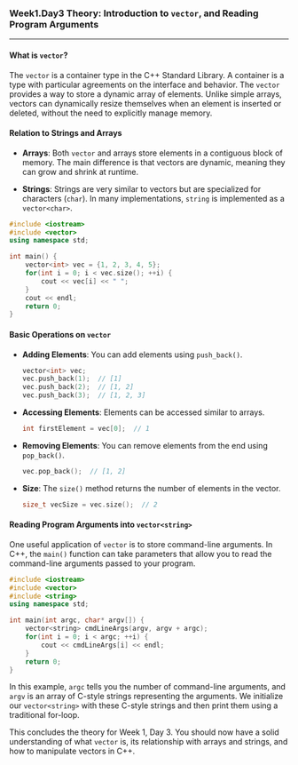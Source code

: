 ### Week1.Day3 Theory: Introduction to `vector`, and Reading Program Arguments

---

#### What is `vector`?

The `vector` is a container type in the C++ Standard Library. A container is a type with particular agreements on the interface and behavior. The `vector` provides a way to store a dynamic array of elements. Unlike simple arrays, vectors can dynamically resize themselves when an element is inserted or deleted, without the need to explicitly manage memory.

#### Relation to Strings and Arrays

- **Arrays**: Both `vector` and arrays store elements in a contiguous block of memory. The main difference is that vectors are dynamic, meaning they can grow and shrink at runtime.
  
- **Strings**: Strings are very similar to vectors but are specialized for characters (`char`). In many implementations, `string` is implemented as a `vector<char>`.

```cpp
#include <iostream>
#include <vector>
using namespace std;

int main() {
    vector<int> vec = {1, 2, 3, 4, 5};
    for(int i = 0; i < vec.size(); ++i) {
        cout << vec[i] << " ";
    }
    cout << endl;
    return 0;
}
```

#### Basic Operations on `vector`

- **Adding Elements**: You can add elements using `push_back()`.

  ```cpp
  vector<int> vec;
  vec.push_back(1);  // [1]
  vec.push_back(2);  // [1, 2]
  vec.push_back(3);  // [1, 2, 3]
  ```

- **Accessing Elements**: Elements can be accessed similar to arrays.

  ```cpp
  int firstElement = vec[0];  // 1
  ```

- **Removing Elements**: You can remove elements from the end using `pop_back()`.

  ```cpp
  vec.pop_back();  // [1, 2]
  ```

- **Size**: The `size()` method returns the number of elements in the vector.

  ```cpp
  size_t vecSize = vec.size();  // 2
  ```

#### Reading Program Arguments into `vector<string>`

One useful application of `vector` is to store command-line arguments. In C++, the `main()` function can take parameters that allow you to read the command-line arguments passed to your program.

```cpp
#include <iostream>
#include <vector>
#include <string>
using namespace std;

int main(int argc, char* argv[]) {
    vector<string> cmdLineArgs(argv, argv + argc);
    for(int i = 0; i < argc; ++i) {
        cout << cmdLineArgs[i] << endl;
    }
    return 0;
}
```

In this example, `argc` tells you the number of command-line arguments, and `argv` is an array of C-style strings representing the arguments. We initialize our `vector<string>` with these C-style strings and then print them using a traditional for-loop.

This concludes the theory for Week 1, Day 3. You should now have a solid understanding of what `vector` is, its relationship with arrays and strings, and how to manipulate vectors in C++.
